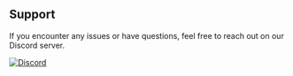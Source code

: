 ## Support

If you encounter any issues or have questions, feel free to reach out on our Discord server.

[![Discord](https://img.shields.io/discord/123456789012345678)](https://discord.gg/tXyhncG3w3)
